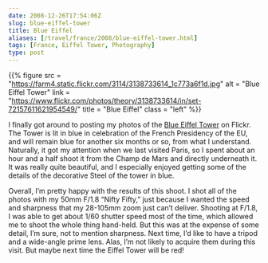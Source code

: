 ```yaml
--- 
date: 2008-12-26T17:54:06Z
slug: blue-eiffel-tower
title: Blue Eiffel
aliases: [/travel/france/2008/blue-eiffel-tower.html]
tags: [France, Eiffel Tower, Photography]
type: post
---
```


{{% figure
  src   = "https://farm4.static.flickr.com/3114/3138733614_1c773a6f1d.jpg"
  alt   = "Blue Eiffel Tower"
  link  = "https://www.flickr.com/photos/theory/3138733614/in/set-72157611621954549/"
  title = "Blue Eiffel"
  class = "left"
%}}

I finally got around to posting my photos of the [Blue Eiffel Tower] on Flickr.
The Tower is lit in blue in celebration of the French Presidency of the EU, and
will remain blue for another six months or so, from what I understand.
Naturally, it got my attention when we last visited Paris, so I spent about an
hour and a half shoot it from the Champ de Mars and directly underneath it. It
was really quite beautiful, and I especially enjoyed getting some of the details
of the decorative Steel of the tower in blue.

Overall, I’m pretty happy with the results of this shoot. I shot all of the
photos with my 50mm F/1.8 “Nifty Fifty,” just because I wanted the speed and
sharpness that my 28-105mm zoom just can’t deliver. Shooting at F/1.8, I was
able to get about 1/60 shutter speed most of the time, which allowed me to shoot
the whole thing hand-held. But this was at the expense of some detail, I’m sure,
not to mention sharpness. Next time, I’d like to have a tripod and a wide-angle
prime lens. Alas, I’m not likely to acquire them during this visit. But maybe
next time the Eiffel Tower will be red!

  [Blue Eiffel Tower]: https://www.flickr.com/photos/theory/sets/72157611621954549/
    "“Blue Eiffel” on Flickr"
